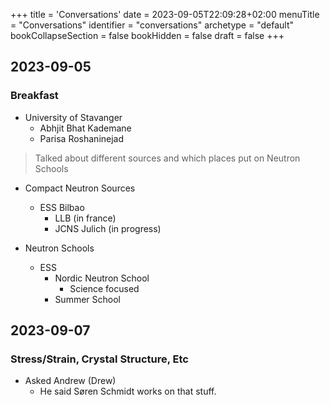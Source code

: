 +++
title = 'Conversations'
date = 2023-09-05T22:09:28+02:00
menuTitle = "Conversations"
identifier = "conversations"
archetype = "default"
bookCollapseSection = false
bookHidden = false
draft = false
+++

## 2023-09-05

### Breakfast
  - University of Stavanger
    - Abhjit Bhat Kademane
    - Parisa Roshaninejad

> Talked about different sources and which places put on Neutron Schools

- Compact Neutron Sources
  - ESS Bilbao
    - LLB (in france)
    - JCNS Julich (in progress)

- Neutron Schools
  - ESS
    - Nordic Neutron School
      - Science focused
    - Summer School

## 2023-09-07

### Stress/Strain, Crystal Structure, Etc
- Asked Andrew (Drew)
  - He said Søren Schmidt works on that stuff.